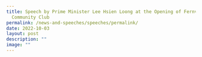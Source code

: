 ```yaml
---
title: Speech by Prime Minister Lee Hsien Loong at the Opening of Fernvale
  Community Club
permalink: /news-and-speeches/speeches/permalink/
date: 2022-10-03
layout: post
description: ""
image: ""
---
```

